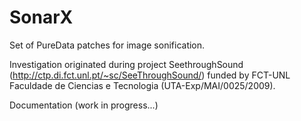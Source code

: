SonarX
======

Set of PureData patches for image sonification.

Investigation originated during project SeethroughSound (http://ctp.di.fct.unl.pt/~sc/SeeThroughSound/) funded by FCT-UNL Faculdade de Ciencias e Tecnologia (UTA-Exp/MAI/0025/2009).

 
Documentation (work in progress...)
